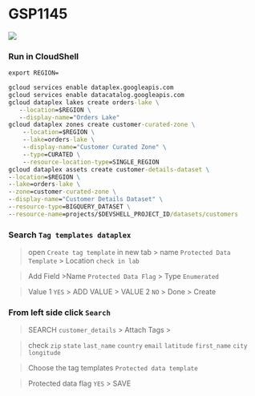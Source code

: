 # GSP1145
[![](https://api.pointscounter.me/servers/img/subscribe)](https://www.youtube.com/@CloudHustlers)
### Run in CloudShell
```cmd
export REGION=
```
```cmd
gcloud services enable dataplex.googleapis.com
gcloud services enable datacatalog.googleapis.com
gcloud dataplex lakes create orders-lake \
   --location=$REGION \
   --display-name="Orders Lake"
gcloud dataplex zones create customer-curated-zone \
    --location=$REGION \
    --lake=orders-lake \
    --display-name="Customer Curated Zone" \
    --type=CURATED \
    --resource-location-type=SINGLE_REGION
gcloud dataplex assets create customer-details-dataset \
--location=$REGION \
--lake=orders-lake \
--zone=customer-curated-zone \
--display-name="Customer Details Dataset" \
--resource-type=BIGQUERY_DATASET \
--resource-name=projects/$DEVSHELL_PROJECT_ID/datasets/customers
```
### Search `Tag templates dataplex`
> open `Create tag template` in new tab > name `Protected Data Template` > Location `check in lab`

>Add Field >Name `Protected Data Flag` > Type `Enumerated` 

> Value 1 `YES` > ADD VALUE > VALUE 2 `NO` > Done > Create

### From left side click `Search`
> SEARCH `customer_details` > Attach Tags >
 
> check `zip` `state` `last_name` `country` `email` `latitude` `first_name` `city` `longitude`

>Choose the tag templates `Protected data template`

>Protected data flag `YES` > SAVE 
